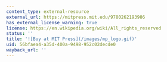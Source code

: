 ```yaml
---
content_type: external-resource
external_url: https://mitpress.mit.edu/9780262193986
has_external_license_warning: true
license: https://en.wikipedia.org/wiki/All_rights_reserved
status: ''
title: '![Buy at MIT Press](/images/mp_logo.gif)'
uid: 56bfaea4-a35d-400a-9498-952c02decde0
wayback_url: ''
---
```

